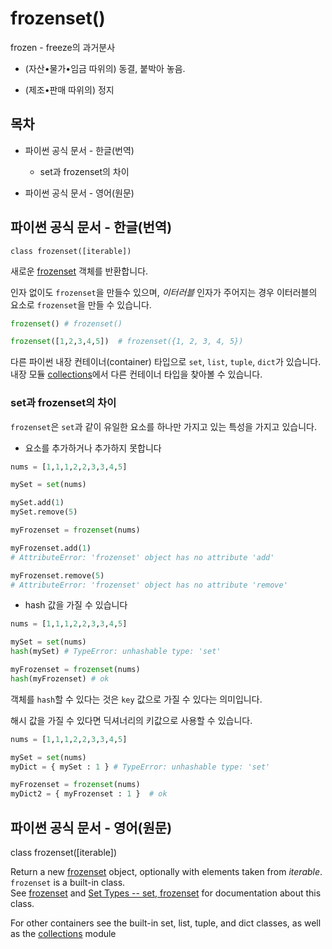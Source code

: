 # frozenset()

frozen - freeze의 과거분사

* (자산•물가•임금 따위의) 동결, 붙박아 놓음.

* (제조•판매 따위의) 정지

## 목차

* 파이썬 공식 문서 - 한글(번역)

    * set과 frozenset의 차이
    
* 파이썬 공식 문서 - 영어(원문)

## 파이썬 공식 문서 - 한글(번역)

`class frozenset([iterable])`

새로운 [frozenset](https://docs.python.org/3/library/stdtypes.html#frozenset) 객체를 반환합니다.

인자 없이도 `frozenset`을 만들수 있으며, *이터러블* 인자가 주어지는 경우 이터러블의 요소로 `frozenset`을 만들 수 있습니다.

```python
frozenset() # frozenset()

frozenset([1,2,3,4,5])  # frozenset({1, 2, 3, 4, 5})
```

다른 파이썬 내장 컨테이너(container) 타입으로 `set`, `list`, `tuple`, `dict`가 있습니다.<br>
내장 모듈 [collections](https://docs.python.org/3/library/collections.html#module-collections)에서 다른 컨테이너 타입을 찾아볼 수 있습니다.

### set과 frozenset의 차이

`frozenset`은 `set`과 같이 유일한 요소를 하나만 가지고 있는 특성을 가지고 있습니다.

* 요소를 추가하거나 추가하지 못합니다

```python
nums = [1,1,1,2,2,3,3,4,5]

mySet = set(nums)

mySet.add(1)
mySet.remove(5)

myFrozenset = frozenset(nums)

myFrozenset.add(1)
# AttributeError: 'frozenset' object has no attribute 'add'

myFrozenset.remove(5)
# AttributeError: 'frozenset' object has no attribute 'remove'
```

* hash 값을 가질 수 있습니다

```python
nums = [1,1,1,2,2,3,3,4,5]

mySet = set(nums)
hash(mySet) # TypeError: unhashable type: 'set'

myFrozenset = frozenset(nums)
hash(myFrozenset) # ok
```

객체를 `hash`할 수 있다는 것은 `key` 값으로 가질 수 있다는 의미입니다.

해시 값을 가질 수 있다면 딕셔너리의 키값으로 사용할 수 있습니다.

```python
nums = [1,1,1,2,2,3,3,4,5]

mySet = set(nums)
myDict = { mySet : 1 } # TypeError: unhashable type: 'set'

myFrozenset = frozenset(nums)
myDict2 = { myFrozenset : 1 }  # ok
```

## 파이썬 공식 문서 - 영어(원문)

class frozenset([iterable])

Return a new [frozenset](https://docs.python.org/3/library/stdtypes.html#frozenset) object, optionally with elements taken from *iterable*.<br>
`frozenset` is a built-in class.<br>
See [frozenset](https://docs.python.org/3/library/stdtypes.html#frozenset) and [Set Types -- set, frozenset](https://docs.python.org/3/library/stdtypes.html#types-set) for documentation about this class.

For other containers see the built-in set, list, tuple, and dict classes, as well as the [collections](https://docs.python.org/3/library/collections.html#module-collections) module